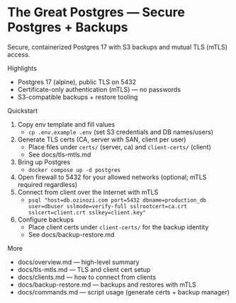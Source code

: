 # The Great Postgres — Secure Postgres + Backups

Secure, containerized Postgres 17 with S3 backups and mutual TLS (mTLS) access.

Highlights
- Postgres 17 (alpine), public TLS on 5432
- Certificate-only authentication (mTLS) — no passwords
- S3-compatible backups + restore tooling

Quickstart
1) Copy env template and fill values
   - `cp .env.example .env` (set S3 credentials and DB names/users)
2) Generate TLS certs (CA, server with SAN, client per user)
   - Place files under `certs/` (server, ca) and `client-certs/` (client)
   - See docs/tls-mtls.md
3) Bring up Postgres
   - `docker compose up -d postgres`
4) Open firewall to 5432 for your allowed networks (optional; mTLS required regardless)
5) Connect from client over the Internet with mTLS
   - `psql "host=db.ozinozi.com port=5432 dbname=production_db user=dbuser sslmode=verify-full sslrootcert=ca.crt sslcert=client.crt sslkey=client.key"`
6) Configure backups
   - Place client certs under `client-certs/` for the backup identity
   - See docs/backup-restore.md

More
- docs/overview.md — high-level summary
- docs/tls-mtls.md — TLS and client cert setup
- docs/clients.md — how to connect from clients
- docs/backup-restore.md — backups and restores with mTLS
- docs/commands.md — script usage (generate certs + backup manager)
